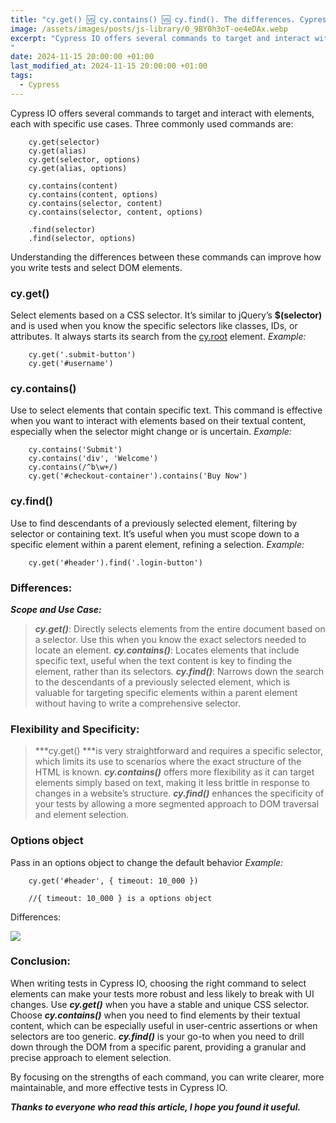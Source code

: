 ```yaml
---
title: "cy.get() 🆚 cy.contains() 🆚 cy.find(). The differences. Cypress."
image: /assets/images/posts/js-library/0_9BY0h3oT-oe4eDAx.webp
excerpt: "Cypress IO offers several commands to target and interact with elements, each with specific use cases. Three commonly used commands are...
"
date: 2024-11-15 20:00:00 +01:00
last_modified_at: 2024-11-15 20:00:00 +01:00
tags:
  - Cypress
---
```


Cypress IO offers several commands to target and interact with elements, each with specific use cases. Three commonly used commands are:
```
    cy.get(selector)
    cy.get(alias)
    cy.get(selector, options)
    cy.get(alias, options)

    cy.contains(content)
    cy.contains(content, options)
    cy.contains(selector, content)
    cy.contains(selector, content, options)

    .find(selector)
    .find(selector, options)
```
Understanding the differences between these commands can improve how you write tests and select DOM elements.

### cy.get()

Select elements based on a CSS selector. It’s similar to jQuery’s **$(selector)** and is used when you know the specific selectors like classes, IDs, or attributes. It always starts its search from the [cy.root](https://on.cypress.io/root) element.
*Example:*
```
    cy.get('.submit-button')
    cy.get('#username')
```
### cy.contains()

Use to select elements that contain specific text. This command is effective when you want to interact with elements based on their textual content, especially when the selector might change or is uncertain.
*Example:*
```
    cy.contains('Submit')
    cy.contains('div', 'Welcome')
    cy.contains(/^b\w+/)
    cy.get('#checkout-container').contains('Buy Now')
```
### cy.find()

Use to find descendants of a previously selected element, filtering by selector or containing text. It’s useful when you must scope down to a specific element within a parent element, refining a selection.
*Example:*
```
    cy.get('#header').find('.login-button')
```
### Differences:

***Scope and Use Case:***
> ***cy.get()***: Directly selects elements from the entire document based on a selector. Use this when you know the exact selectors needed to locate an element.
***cy.contains()***: Locates elements that include specific text, useful when the text content is key to finding the element, rather than its selectors.
 ***cy.find()***: Narrows down the search to the descendants of a previously selected element, which is valuable for targeting specific elements within a parent element without having to write a comprehensive selector.

### Flexibility and Specificity:
> ***cy.get() ***is very straightforward and requires a specific selector, which limits its use to scenarios where the exact structure of the HTML is known.
***cy.contains()*** offers more flexibility as it can target elements simply based on text, making it less brittle in response to changes in a website’s structure.
***cy.find()*** enhances the specificity of your tests by allowing a more segmented approach to DOM traversal and element selection.

### Options object

Pass in an options object to change the default behavior 
*Example:*
```
    cy.get('#header', { timeout: 10_000 }) 
    
    //{ timeout: 10_000 } is a options object
```
Differences:

![](https://cdn-images-1.medium.com/max/2000/1*Fur-rcWpRBCt_lDEhYVBuw.png)

### Conclusion:

When writing tests in Cypress IO, choosing the right command to select elements can make your tests more robust and less likely to break with UI changes.
Use ***cy.get()*** when you have a stable and unique CSS selector.
Choose ***cy.contains()*** when you need to find elements by their textual content, which can be especially useful in user-centric assertions or when selectors are too generic.
***cy.find()*** is your go-to when you need to drill down through the DOM from a specific parent, providing a granular and precise approach to element selection.

By focusing on the strengths of each command, you can write clearer, more maintainable, and more effective tests in Cypress IO.

***Thanks to everyone who read this article, I hope you found it useful.***